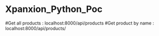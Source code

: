 # Xpanxion_Python_Poc
#Get all products :  localhost:8000/api/products
#Get product by name : localhost:8000/api/products/<product-name>
